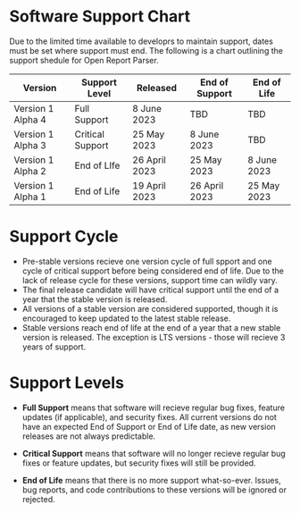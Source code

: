 # Software Support Chart

Due to the limited time available to developrs to maintain support, dates must be set where support must end. The following is a chart outlining the support shedule for Open Report Parser.

| Version                             | Support Level    | Released         | End of Support   | End of Life      |
| ----------------------------------- | ---------------- | ---------------- | ---------------- | ---------------- |
| Version 1 Alpha 4                   | Full Support     | 8 June 2023      | TBD              | TBD              |
| Version 1 Alpha 3                   | Critical Support | 25 May 2023      | 8 June 2023      | TBD              |
| Version 1 Alpha 2                   | End of LIfe      | 26 April 2023    | 25 May 2023      | 8 June 2023      |
| Version 1 Alpha 1                   | End of Life      | 19 April 2023    | 26 April 2023    | 25 May 2023      |

# Support Cycle

- Pre-stable versions recieve one version cycle of full spport and one cycle of critical support before being considered end of life. Due to the lack of release cycle for these versions, support time can wildly vary.
- The final release candidate will have critical support until the end of a year that the stable version is released.
- All versions of a stable version are considered supported, though it is encouraged to keep updated to the latest stable release.
- Stable versions reach end of life at the end of a year that a new stable version is released. The exception is LTS versions - those will recieve 3 years of support.

# Support Levels

- **Full Support** means that software will recieve regular bug fixes, feature updates (if applicable), and security fixes. All current versions do not have an expected End of Support or End of Life date, as new version releases are not always predictable.

- **Critical Support** means that software will no longer recieve regular bug fixes or feature updates, but security fixes will still be provided.

- **End of Life** means that there is no more support what-so-ever. Issues, bug reports, and code contributions to these versions will be ignored or rejected.

